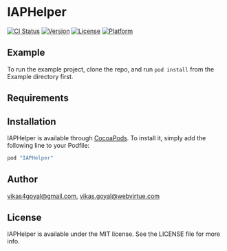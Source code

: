 # IAPHelper

[![CI Status](http://img.shields.io/travis/vikas4goyal@gmail.com/IAPHelper.svg?style=flat)](https://travis-ci.org/vikas4goyal@gmail.com/IAPHelper)
[![Version](https://img.shields.io/cocoapods/v/IAPHelper.svg?style=flat)](http://cocoapods.org/pods/IAPHelper)
[![License](https://img.shields.io/cocoapods/l/IAPHelper.svg?style=flat)](http://cocoapods.org/pods/IAPHelper)
[![Platform](https://img.shields.io/cocoapods/p/IAPHelper.svg?style=flat)](http://cocoapods.org/pods/IAPHelper)

## Example

To run the example project, clone the repo, and run `pod install` from the Example directory first.

## Requirements

## Installation

IAPHelper is available through [CocoaPods](http://cocoapods.org). To install
it, simply add the following line to your Podfile:

```ruby
pod "IAPHelper"
```

## Author

vikas4goyal@gmail.com, vikas.goyal@webvirtue.com

## License

IAPHelper is available under the MIT license. See the LICENSE file for more info.
